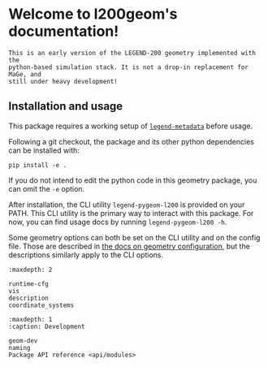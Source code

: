 # Welcome to l200geom's documentation!

```{warning}
This is an early version of the LEGEND-200 geometry implemented with the
python-based simulation stack. It is not a drop-in replacement for MaGe, and
still under heavy development!
```

## Installation and usage

This package requires a working setup of
[`legend-metadata`](https://github.com/legend-exp/legend-metadata) before usage.

Following a git checkout, the package and its other python dependencies can be
installed with:

```
pip install -e .
```

If you do not intend to edit the python code in this geometry package, you can
omit the `-e` option.

After installation, the CLI utility `legend-pygeom-l200` is provided on your
PATH. This CLI utility is the primary way to interact with this package. For
now, you can find usage docs by running `legend-pygeom-l200 -h`.

Some geometry options can both be set on the CLI utility and on the config file.
Those are described in [the docs on geometry configuration](cfg-geometry), but
the descriptions similarly apply to the CLI options.

```{toctree}
:maxdepth: 2

runtime-cfg
vis
description
coordinate_systems
```

```{toctree}
:maxdepth: 1
:caption: Development

geom-dev
naming
Package API reference <api/modules>
```
